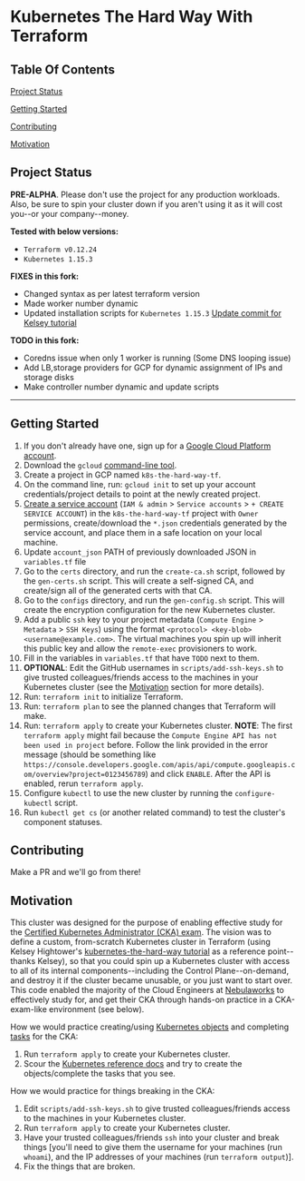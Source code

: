 # Kubernetes The Hard Way With Terraform

## Table Of Contents

[Project Status](#project-status)

[Getting Started](#getting-started)

[Contributing](#contributing)

[Motivation](#motivation)

## Project Status

**PRE-ALPHA**. Please don't use the project for any production workloads. Also, be sure to spin your cluster down if you aren't using it as it will cost you--or your company--money.

**Tested with below versions:**
- `Terraform v0.12.24`
- `Kubernetes 1.15.3`

**FIXES in this fork:**
- Changed syntax as per latest terraform version
- Made worker number dynamic
- Updated installation scripts for `Kubernetes 1.15.3` [Update commit for Kelsey tutorial](https://github.com/kelseyhightower/kubernetes-the-hard-way/commit/5c462220b7f2c03b4b699e89680d0cc007a76f91#diff-03d99155352c96169d8f7f7b99410320)

**TODO in this fork:**
- Coredns issue when only 1 worker is running (Some DNS looping issue)
- Add LB,storage providers for GCP for dynamic assignment of IPs and storage disks
- Make controller number dynamic and update scripts

---
## Getting Started

1. If you don't already have one, sign up for a [Google Cloud Platform account](https://cloud.google.com/).
1. Download the `gcloud` [command-line tool](https://cloud.google.com/sdk/gcloud/).
1. Create a project in GCP named `k8s-the-hard-way-tf`.
1. On the command line, run: `gcloud init` to set up your account credentials/project details to point at the newly created project.
1. [Create a service account](https://cloud.google.com/iam/docs/creating-managing-service-accounts) (`IAM & admin` > `Service accounts` > `+ CREATE SERVICE ACCOUNT`) in the `k8s-the-hard-way-tf` project with `Owner` permissions, create/download the `*.json` credentials generated by the service account, and place them in a safe location on your local machine.
1. Update `account_json` PATH of previously downloaded JSON in `variables.tf` file
1. Go to the `certs` directory, and run the `create-ca.sh` script, followed by the `gen-certs.sh` script. This will create a self-signed CA, and create/sign all of the generated certs with that CA.
1. Go to the `configs` directory, and run the `gen-config.sh` script. This will create the encryption configuration for the new Kubernetes cluster.
1. Add a public `ssh` key to your project metadata (`Compute Engine` > `Metadata` > `SSH Keys`) using the format `<protocol> <key-blob> <username@example.com>`. The virtual machines you spin up will inherit this public key and allow the `remote-exec` provisioners to work.
1. Fill in the variables in `variables.tf` that have `TODO` next to them.
1. **OPTIONAL**: Edit the GitHub usernames in `scripts/add-ssh-keys.sh` to give trusted colleagues/friends access to the machines in your Kubernetes cluster (see the [Motivation](#motivation) section for more details).
1. Run: `terraform init` to initialize Terraform.
1. Run: `terraform plan` to see the planned changes that Terraform will make.
1. Run: `terraform apply` to create your Kubernetes cluster. **NOTE**: The first `terraform apply` might fail because the `Compute Engine API has not been used in project` before. Follow the link provided in the error message (should be something like `https://console.developers.google.com/apis/api/compute.googleapis.com/overview?project=0123456789`) and click `ENABLE`. After the API is enabled, rerun `terraform apply`.
1. Configure `kubectl` to use the new cluster by running the `configure-kubectl` script.
1. Run `kubectl get cs` (or another related command) to test the cluster's component statuses.

## Contributing

Make a PR and we'll go from there!

## Motivation

This cluster was designed for the purpose of enabling effective study for the [Certified Kubernetes Administrator (CKA) exam](https://www.cncf.io/certification/cka/). The vision was to define a custom, from-scratch Kubernetes cluster in Terraform (using Kelsey Hightower's [kubernetes-the-hard-way tutorial](https://github.com/kelseyhightower/kubernetes-the-hard-way) as a reference point--thanks Kelsey), so that you could spin up a Kubernetes cluster with access to all of its internal components--including the Control Plane--on-demand, and destroy it if the cluster became unusable, or you just want to start over. This code enabled the majority of the Cloud Engineers at [Nebulaworks](https://nebulaworks.com/) to effectively study for, and get their CKA through hands-on practice in a CKA-exam-like environment (see below).

How we would practice creating/using [Kubernetes objects](https://kubernetes.io/docs/concepts/overview/working-with-objects/kubernetes-objects/) and completing [tasks](https://kubernetes.io/docs/tasks/) for the CKA:
1. Run `terraform apply` to create your Kubernetes cluster.
1. Scour the [Kubernetes reference docs](https://kubernetes.io/docs/tasks/) and try to create the objects/complete the tasks that you see.

How we would practice for things breaking in the CKA:
1. Edit `scripts/add-ssh-keys.sh` to give trusted colleagues/friends access to the machines in your Kubernetes cluster.
1. Run `terraform apply` to create your Kubernetes cluster.
1. Have your trusted colleagues/friends `ssh` into your cluster and break things [you'll need to give them the username for your machines (run `whoami`), and the IP addresses of your machines (run `terraform output`)].
1. Fix the things that are broken.
